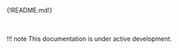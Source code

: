 <link href="https://fonts.googleapis.com/icon?family=Material+Icons"
      rel="stylesheet">


<style>
.material-icons{
  font-size: 52px;  /* Preferred icon size */
}
</style>


{!README.md!}

<br>
<br>
!!! note
    This documentation is under active development. 